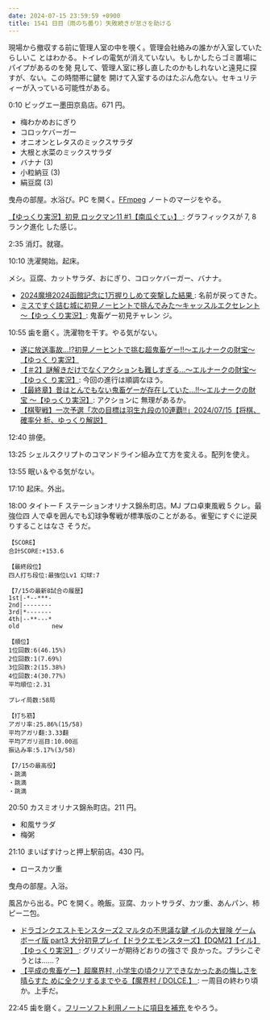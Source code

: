 ```yaml
---
date: 2024-07-15 23:59:59 +0900
title: 1541 日目（雨のち曇り）失敗続きが怠さを助ける
---
```


現場から撤収する前に管理人室の中を覗く。管理会社絡みの誰かが入室していたらしいこ
とはわかる。トイレの電気が消えていない。もしかしたらゴミ置場にパイプがあるのを発
見して、管理人室に移し直したのかもしれないと遠見に探すが、ない。この時間帯に鍵を
開けて入室するのはたぶん危ない。セキュリティーが入っている可能性がある。

0:10 ビッグエー墨田京島店。671 円。

* 梅わかめおにぎり
* コロッケバーガー
* オニオンとレタスのミックスサラダ
* 大根と水菜のミックスサラダ
* バナナ (3)
* 小粒納豆 (3)
* 絹豆腐 (3)

曳舟の部屋。水浴び。PC を開く。[FFmpeg] ノートのマージをやる。

[【ゆっくり実況】初見 ロックマン11 #1【南瓜ぐてぃ】
](https://www.youtube.com/watch?v=UBoYWW1oxwo): グラフィックスが 7, 8 ランク進化
した感じ。

2:35 消灯。就寝。

10:10 洗濯開始。起床。

メシ。豆腐、カットサラダ、おにぎり、コロッケバーガー、バナナ。

* [2024魔境2024函館記念に1万握りしめて突撃した結果
  ](https://www.youtube.com/watch?v=2qH_gf3Ntus): 名前が戻ってきた。
* [ミスですぐ詰む城に初見ノーヒントで挑んでみた～キャッスルエクセレント～【ゆっ
  くり実況】](https://www.youtube.com/watch?v=NTbBBfmJVuQ): 鬼畜ゲー初見チャレン
  ジ。

10:55 歯を磨く。洗濯物を干す。やる気がない。

* [遂に放送事故...!?初見ノーヒントで挑む超鬼畜ゲー!!～エルナークの財宝～【ゆっく
  り実況】](https://www.youtube.com/watch?v=yFF4XltG3Zs)
* [【＃2】謎解きだけでなくアクションも難しすぎる...～エルナークの財宝～【ゆっく
  り実況】](https://www.youtube.com/watch?v=6OLfZ1zjKQI): 今回の進行は順調なほう。
* [【最終章】昔はとんでもない鬼畜ゲーが存在していた...!!～エルナークの財宝
  ～【ゆっくり実況】](https://www.youtube.com/watch?v=7XbY-3T_CNg): アクションに
  無理があるか。
* [【棋聖戦】一次予選「次の目標は羽生九段の10連覇!!」2024/07/15【将棋、確率分
  析、ゆっくり解説】](https://www.youtube.com/watch?v=O1GbxYZXSUE)

12:40 排便。

13:25 シェルスクリプトのコマンドライン組み立て方を変える。配列を使え。

13:55 眠い＆やる気がない。

17:10 起床。外出。

18:00 タイトー F ステーションオリナス錦糸町店。MJ プロ卓東風戦 5 クレ。最強位四
人で卓を囲んでも幻球争奪戦が標準版のことがある。雀聖にすぐに逆戻りすることはなさ
そうだ。

```text
【SCORE】
合計SCORE:+153.6

【最終段位】
四人打ち段位:最強位Lv1 幻球:7

【7/15の最新8試合の履歴】
1st|-*--***-
2nd|--------
3rd|*-------
4th|--**---*
old         new

【順位】
1位回数:6(46.15%)
2位回数:1(7.69%)
3位回数:2(15.38%)
4位回数:4(30.77%)
平均順位:2.31

プレイ局数:58局

【打ち筋】
アガリ率:25.86%(15/58)
平均アガリ翻:3.33翻
平均アガリ巡目:10.00巡
振込み率:5.17%(3/58)

【7/15の最高役】
・跳満
・跳満
・跳満
```

20:50 カスミオリナス錦糸町店。211 円。

* 和風サラダ
* 梅粥

21:10 まいばすけっと押上駅前店。430 円。

* ロースカツ重

曳舟の部屋。入浴。

風呂から出る。PC を開く。晩飯。豆腐、カットサラダ、カツ重、あんパン、柿ピー二包。

* [ドラゴンクエストモンスターズ2 マルタの不思議な鍵 イルの大冒険 ゲームボーイ版
  part3 大分初見プレイ【ドラクエモンスターズ】【DQM2】【イル】【ゆっくり実況】
  ](https://www.youtube.com/watch?v=0zN12sz8Ajo): グリズリーが期待どおりの強さで
  良かった。ブラシこぞうとは……？
* [【平成の鬼畜ゲー】超魔界村, 小学生の頃クリアできなかったあの悔しさを晴らすた
  めに全クリするまでやる【魔界村 / DOLCE.】
  ](https://www.youtube.com/watch?v=tOftUqNpJOs): 一周目の終わり頃か。上手だ。

22:45 歯を磨く。[フリーソフト利用ノートに項目を補充
](https://github.com/showa-yojyo/notebook/issues/177)をやろう。

[FFmpeg]: <https://ffmpeg.org/ffmpeg.html>
